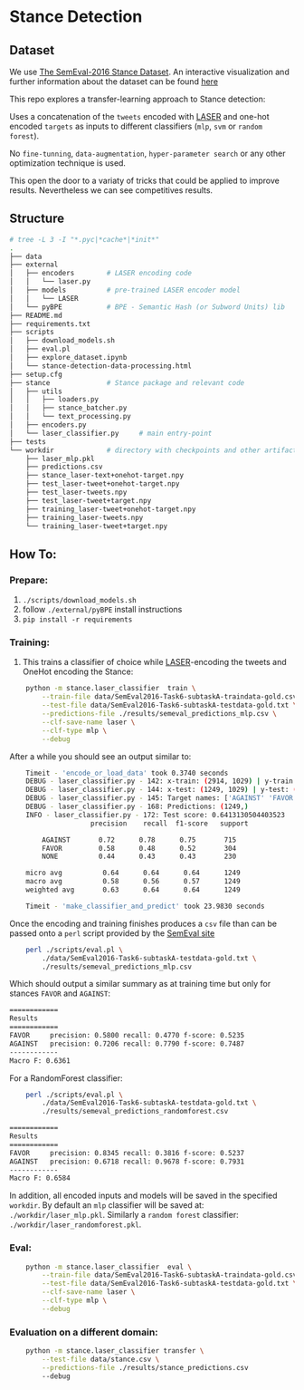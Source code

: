 # Stance Detection


## Dataset

We use [The SemEval-2016 Stance Dataset](http://www.saifmohammad.com/WebDocs/stance-data-all-annotations.zip).
An interactive visualization and further information about the dataset
can be found [here](http://www.saifmohammad.com/WebPages/StanceDataset.htm)

This repo explores a transfer-learning approach to Stance detection:

Uses a concatenation of the `tweets` encoded with
[LASER](https://github.com/facebookresearch/LASER) and one-hot encoded
 `targets` as inputs to different classifiers (`mlp`, `svm` or `random forest`).

No `fine-tunning`, `data-augmentation`, `hyper-parameter search` or
any other optimization technique is used.

This open the door to a variaty of tricks that could be applied to improve
results. Nevertheless we can see competitives results.


## Structure

```bash
# tree -L 3 -I "*.pyc|*cache*|*init*"
.
├── data
├── external
│   ├── encoders        # LASER encoding code
│   │   └── laser.py
│   ├── models          # pre-trained LASER encoder model
│   │   └── LASER
│   └── pyBPE           # BPE - Semantic Hash (or Subword Units) lib
├── README.md
├── requirements.txt
├── scripts
│   ├── download_models.sh
│   ├── eval.pl
│   ├── explore_dataset.ipynb
│   └── stance-detection-data-processing.html
├── setup.cfg
├── stance              # Stance package and relevant code
│   ├── utils
│   │   ├── loaders.py
│   │   ├── stance_batcher.py
│   │   └── text_processing.py
│   ├── encoders.py
│   └── laser_classifier.py     # main entry-point
├── tests
└── workdir             # directory with checkpoints and other artifacts
    ├── laser_mlp.pkl
    ├── predictions.csv
    ├── stance_laser-text+onehot-target.npy
    ├── test_laser-tweet+onehot-target.npy
    ├── test_laser-tweets.npy
    ├── test_laser-tweet+target.npy
    ├── training_laser-tweet+onehot-target.npy
    ├── training_laser-tweets.npy
    └── training_laser-tweet+target.npy
```


## How To:

### Prepare:

1. `./scripts/download_models.sh`
2. follow `./external/pyBPE` install instructions
3. `pip install -r requirements`


### Training:

1. This trains a classifier of choice
while [LASER](https://github.com/facebookresearch/LASER)-encoding
the tweets and OneHot encoding the Stance:
```bash
    python -m stance.laser_classifier  train \
        --train-file data/SemEval2016-Task6-subtaskA-traindata-gold.csv \
        --test-file data/SemEval2016-Task6-subtaskA-testdata-gold.txt \
        --predictions-file ./results/semeval_predictions_mlp.csv \
        --clf-save-name laser \
        --clf-type mlp \
        --debug
```

After a while you should see an output similar to:
```bash
    Timeit - 'encode_or_load_data' took 0.3740 seconds
    DEBUG - laser_classifier.py - 142: x-train: (2914, 1029) | y-train: (2914,)
    DEBUG - laser_classifier.py - 144: x-test: (1249, 1029) | y-test: (1249,)
    DEBUG - laser_classifier.py - 145: Target names: ['AGAINST' 'FAVOR' 'NONE']
    DEBUG - laser_classifier.py - 168: Predictions: (1249,)
    INFO - laser_classifier.py - 172: Test score: 0.6413130504403523
                    precision    recall  f1-score   support

        AGAINST       0.72      0.78      0.75       715
        FAVOR         0.58      0.48      0.52       304
        NONE          0.44      0.43      0.43       230

    micro avg          0.64      0.64      0.64      1249
    macro avg          0.58      0.56      0.57      1249
    weighted avg       0.63      0.64      0.64      1249

    Timeit - 'make_classifier_and_predict' took 23.9830 seconds
```

Once the encoding and training finishes produces a `csv` file
than can be passed onto a `perl` script provided by the
[SemEval site](http://alt.qcri.org/semeval2016/task6/index.php?id=data-and-tools)
```bash
    perl ./scripts/eval.pl \
        ./data/SemEval2016-Task6-subtaskA-testdata-gold.txt \
        ./results/semeval_predictions_mlp.csv
```

Which should output a similar summary as at training time but only for
stances `FAVOR` and `AGAINST`:

```bash
============
Results
============
FAVOR     precision: 0.5800 recall: 0.4770 f-score: 0.5235
AGAINST   precision: 0.7206 recall: 0.7790 f-score: 0.7487
------------
Macro F: 0.6361
```

For a RandomForest classifier:
```bash
    perl ./scripts/eval.pl \
        ./data/SemEval2016-Task6-subtaskA-testdata-gold.txt \
        ./results/semeval_predictions_randomforest.csv

============
Results
============
FAVOR     precision: 0.8345 recall: 0.3816 f-score: 0.5237
AGAINST   precision: 0.6718 recall: 0.9678 f-score: 0.7931
------------
Macro F: 0.6584
```

In addition, all encoded inputs and models will be saved in the specified
`workdir`.
By default an `mlp` classifier will be saved at: `./workdir/laser_mlp.pkl`.
Similarly a `random forest` classifier: `./workdir/laser_randomforest.pkl`.

### Eval:
```bash
    python -m stance.laser_classifier  eval \
        --train-file data/SemEval2016-Task6-subtaskA-traindata-gold.csv \
        --test-file data/SemEval2016-Task6-subtaskA-testdata-gold.txt \
        --clf-save-name laser \
        --clf-type mlp \
        --debug
```

### Evaluation on a different domain:
```bash
    python -m stance.laser_classifier transfer \
        --test-file data/stance.csv \
        --predictions-file ./results/stance_predictions.csv
        --debug
```
